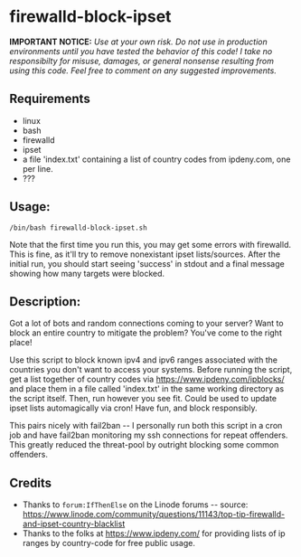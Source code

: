 # firewalld-block-ipset

**IMPORTANT NOTICE:** *Use at your own risk. Do not use in production environments until you have tested the behavior of this code! I take no responsibilty for misuse, damages, or general nonsense resulting from using this code. Feel free to comment on any suggested improvements.*

## Requirements
* linux
* bash
* firewalld
* ipset
* a file 'index.txt' containing a list of country codes from ipdeny.com, one per line.
* ???

## Usage:
```
/bin/bash firewalld-block-ipset.sh
```
Note that the first time you run this, you may get some errors with firewalld. This is fine, as it'll try to remove nonexistant ipset lists/sources. After the initial run, you should start seeing 'success' in stdout and a final message showing how many targets were blocked. 

## Description:
Got a lot of bots and random connections coming to your server? Want to block an entire country to mitigate the problem? You've come to the right place! 

Use this script to block known ipv4 and ipv6 ranges associated with the countries you don't want to access your systems. Before running the script, get a list together of country codes via https://www.ipdeny.com/ipblocks/ and place them in a file called 'index.txt' in the same working directory as the script itself. Then, run however you see fit. Could be used to update ipset lists automagically via cron! Have fun, and block responsibly.

This pairs nicely with fail2ban -- I personally run both this script in a cron job and have fail2ban monitoring my ssh connections for repeat offenders. This greatly reduced the threat-pool by outright blocking some common offenders.

## Credits
* Thanks to `forum:IfThenElse` on the Linode forums -- source: https://www.linode.com/community/questions/11143/top-tip-firewalld-and-ipset-country-blacklist
* Thanks to the folks at https://www.ipdeny.com/ for providing lists of ip ranges by country-code for free public usage. 
